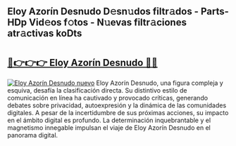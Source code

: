 ## Eloy Azorín Desnudo D𝚎sn𝚞dos filtr𝚊dos - Parts-HDp Vid𝚎os f𝚘tos - N𝚞evas filtr𝚊ciones atr𝚊ctivas koDts

# <h2><a href="http://mbbtsn.tromn.icu/?c=Eloy+Azor%c3%adn+Desnudo">🔗👉👉👉 Eloy Azorín Desnudo 🔗🔗</a></h2>

[![Eloy Azorín Desnudo nuevo](https://i.imgur.com/pEAQMta.gif)](http://mbbtsn.tromn.icu/?c=Eloy+Azor%c3%adn+Desnudo)
Eloy Azorín Desnudo, una figura compleja y esquiva, desafía la clasificación directa. Su distintivo estilo de comunicación en línea ha cautivado y provocado críticas, generando debates sobre privacidad, autoexpresión y la dinámica de las comunidades digitales. A pesar de la incertidumbre de sus próximas acciones, su impacto en el ámbito digital es profundo. La determinación inquebrantable y el magnetismo innegable impulsan el viaje de Eloy Azorín Desnudo en el panorama digital.
